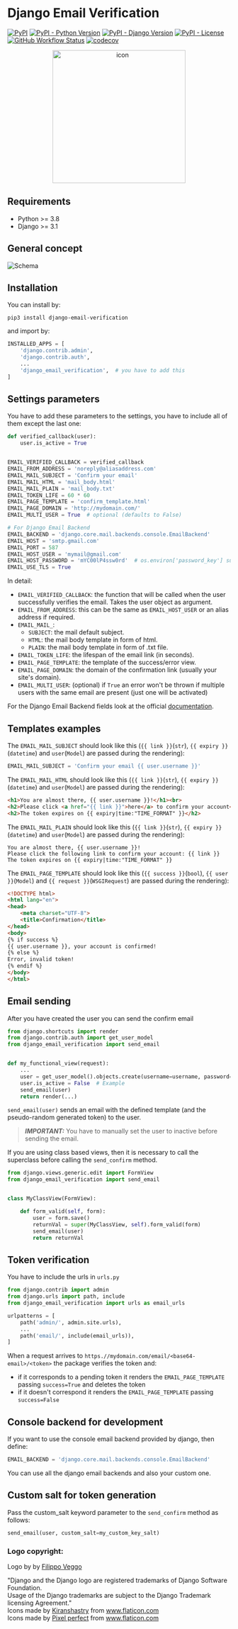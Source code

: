 # Django Email Verification

[![PyPI](https://img.shields.io/pypi/v/django-email-verification?color=yellowgreen&logo=pypi)](https://pypi.org/project/django-email-verification/)
[![PyPI - Python Version](https://img.shields.io/pypi/pyversions/django-email-verification?logo=python)](https://www.python.org/downloads/release/python-380/)
[![PyPI - Django Version](https://img.shields.io/pypi/djversions/django-email-verification?logo=django)](https://docs.djangoproject.com/en/3.1/releases/3.1/)
[![PyPI - License](https://img.shields.io/pypi/l/django-email-verification?logo=open-source-initiative)](https://github.com/LeoneBacciu/django-email-verification/blob/version-0.1.0/LICENSE)
[![GitHub Workflow Status](https://img.shields.io/github/workflow/status/LeoneBacciu/django-email-verification/Upload%20Python%20Package?logo=github-actions)](https://github.com/LeoneBacciu/django-email-verification/actions)
[![codecov](https://codecov.io/gh/LeoneBacciu/django-email-verification/branch/master/graph/badge.svg?token=97DDVD3MGW)](https://codecov.io/gh/LeoneBacciu/django-email-verification)

<p align="center">
  <img src="https://github.com/LeoneBacciu/django-email-verification/blob/master/icon.png?raw=True" width="300px" alt="icon">
</p>

## Requirements

+ Python >= 3.8
+ Django >= 3.1

## General concept

![Schema](https://github.com/LeoneBacciu/django-email-verification/blob/master/email_flow.png?raw=True "Flow")

## Installation

You can install by:

```commandline
pip3 install django-email-verification
```

and import by:

```python
INSTALLED_APPS = [
    'django.contrib.admin',
    'django.contrib.auth',
    ...
    'django_email_verification',  # you have to add this
]
```

## Settings parameters

You have to add these parameters to the settings, you have to include all of them except the last one:

```python
def verified_callback(user):
    user.is_active = True


EMAIL_VERIFIED_CALLBACK = verified_callback
EMAIL_FROM_ADDRESS = 'noreply@aliasaddress.com'
EMAIL_MAIL_SUBJECT = 'Confirm your email'
EMAIL_MAIL_HTML = 'mail_body.html'
EMAIL_MAIL_PLAIN = 'mail_body.txt'
EMAIL_TOKEN_LIFE = 60 * 60
EMAIL_PAGE_TEMPLATE = 'confirm_template.html'
EMAIL_PAGE_DOMAIN = 'http://mydomain.com/'
EMAIL_MULTI_USER = True  # optional (defaults to False)

# For Django Email Backend
EMAIL_BACKEND = 'django.core.mail.backends.console.EmailBackend'
EMAIL_HOST = 'smtp.gmail.com'
EMAIL_PORT = 587
EMAIL_HOST_USER = 'mymail@gmail.com'
EMAIL_HOST_PASSWORD = 'mYC00lP4ssw0rd'  # os.environ['password_key'] suggested
EMAIL_USE_TLS = True


```

In detail:

+ `EMAIL_VERIFIED_CALLBACK`: the function that will be called when the user successfully verifies the email. Takes the
  user object as argument.
+ `EMAIL_FROM_ADDRESS`: this can be the same as `EMAIL_HOST_USER` or an alias address if required.
+ `EMAIL_MAIL_`:
    * `SUBJECT`: the mail default subject.
    * `HTML`: the mail body template in form of html.
    * `PLAIN`: the mail body template in form of .txt file.
+ `EMAIL_TOKEN_LIFE`: the lifespan of the email link (in seconds).
+ `EMAIL_PAGE_TEMPLATE`: the template of the success/error view.
+ `EMAIL_PAGE_DOMAIN`: the domain of the confirmation link (usually your site's domain).
+ `EMAIL_MULTI_USER`: (optional) if `True` an error won't be thrown if multiple users with the same email are present (just one will be activated)

For the Django Email Backend fields look at the
official [documentation](https://docs.djangoproject.com/en/3.1/topics/email/).

## Templates examples


The `EMAIL_MAIL_SUBJECT` should look like this (`{{ link }}`(`str`), `{{ expiry }}`(`datetime`) and `user`(`Model`) are
passed during the rendering):

```python
EMAIL_MAIL_SUBJECT = 'Confirm your email {{ user.username }}'
```

The `EMAIL_MAIL_HTML` should look like this (`{{ link }}`(`str`), `{{ expiry }}`(`datetime`) and `user`(`Model`) are
passed during the rendering):

```html
<h1>You are almost there, {{ user.username }}!</h1><br>
<h2>Please click <a href="{{ link }}">here</a> to confirm your account</h2>
<h2>The token expires on {{ expiry|time:"TIME_FORMAT" }}</h2>
```

The `EMAIL_MAIL_PLAIN` should look like this (`{{ link }}`(`str`), `{{ expiry }}`(`datetime`) and `user`(`Model`) are
passed during the rendering):

```text
You are almost there, {{ user.username }}!
Please click the following link to confirm your account: {{ link }}
The token expires on {{ expiry|time:"TIME_FORMAT" }}
```

The `EMAIL_PAGE_TEMPLATE` should look like this (`{{ success }}`(`bool`), `{{ user }}`(`Model`)
and `{{ request }}`(`WSGIRequest`) are passed during the rendering):

```html
<!DOCTYPE html>
<html lang="en">
<head>
    <meta charset="UTF-8">
    <title>Confirmation</title>
</head>
<body>
{% if success %}
{{ user.username }}, your account is confirmed!
{% else %}
Error, invalid token!
{% endif %}
</body>
</html>
```

## Email sending

After you have created the user you can send the confirm email

```python
from django.shortcuts import render
from django.contrib.auth import get_user_model
from django_email_verification import send_email


def my_functional_view(request):
    ...
    user = get_user_model().objects.create(username=username, password=password, email=email)
    user.is_active = False  # Example
    send_email(user)
    return render(...)
```

`send_email(user)` sends an email with the defined template (and the pseudo-random generated token) to the user.

> **_IMPORTANT:_** You have to manually set the user to inactive before sending the email.

If you are using class based views, then it is necessary to call the superclass before calling the `send_confirm`
method.

```python
from django.views.generic.edit import FormView
from django_email_verification import send_email


class MyClassView(FormView):

    def form_valid(self, form):
        user = form.save()
        returnVal = super(MyClassView, self).form_valid(form)
        send_email(user)
        return returnVal
```

## Token verification

You have to include the urls in `urls.py`

```python
from django.contrib import admin
from django.urls import path, include
from django_email_verification import urls as email_urls

urlpatterns = [
    path('admin/', admin.site.urls),
    ...
    path('email/', include(email_urls)),
]
```

When a request arrives to `https.//mydomain.com/email/<base64-email>/<token>` the package verifies the token and:

+ if it corresponds to a pending token it renders the `EMAIL_PAGE_TEMPLATE` passing `success=True` and deletes the token
+ if it doesn't correspond it renders the `EMAIL_PAGE_TEMPLATE` passing `success=False`

## Console backend for development

If you want to use the console email backend provided by django, then define:

```python
EMAIL_BACKEND = 'django.core.mail.backends.console.EmailBackend'
```

You can use all the django email backends and also your custom one.

## Custom salt for token generation

Pass the custom_salt keyword parameter to the `send_confirm` method as follows:

```python
send_email(user, custom_salt=my_custom_key_salt)
```



### Logo copyright:

Logo by by <a href="https://github.com/filippoveggo" title="Flippo Veggo">Filippo Veggo</a>
<div>"Django and the Django logo are registered trademarks of Django Software Foundation.<br/>Usage of the Django trademarks are subject to the Django Trademark licensing Agreement."</div>
<div>Icons made by <a href="https://www.flaticon.com/authors/kiranshastry" title="Kiranshastry">Kiranshastry</a> from <a href="https://www.flaticon.com/" title="Flaticon">www.flaticon.com</a></div>
<div>Icons made by <a href="https://www.flaticon.com/authors/pixel-perfect" title="Pixel perfect">Pixel perfect</a> from <a href="https://www.flaticon.com/" title="Flaticon">www.flaticon.com</a></div>
